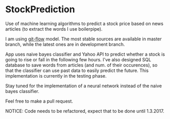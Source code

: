 # StockPrediction
Use of machine learning algorithms to predict a stock price based on news articles (to extract the words I use boilerpipe).

I am using [git-flow](https://github.com/nvie/gitflow) model. The most stable sources are available in master branch, while the latest ones are in development branch.

App uses naive bayes classifier and Yahoo API to predict whether a stock is going to rise or fall in the following few hours. I've also designed SQL database to save words from articles (and num. of their occurences), so that the classifier can use past data to easily predict the future. This implementation is currently in the testing phase.

Stay tuned for the implementation of a neural network instead of the naive bayes classifier.

Feel free to make a pull request.

NOTICE: Code needs to be refactored, expect that to be done until 1.3.2017. 
